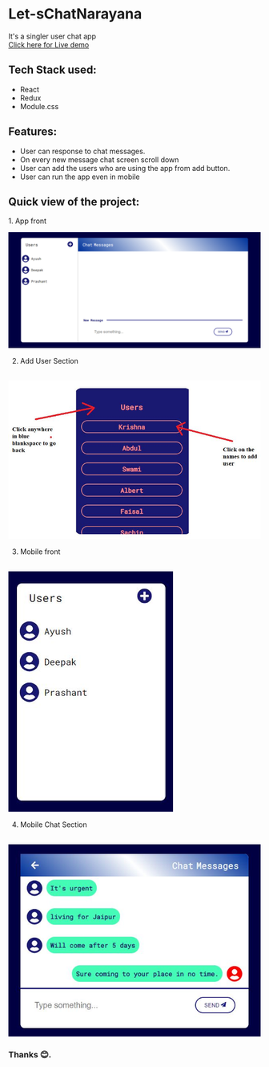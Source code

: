 # Let-sChatNarayana

It's a singler user chat app<br/>
<a href="https://letschatnarayana.netlify.app/" target="_blank">Click here for Live demo</a>

## Tech Stack used:
<ul>
  <li>React</li>
  <li>Redux</li>
  <li>Module.css</li>
</ul>

## Features:
<ul>
  <li>User can response to chat messages.</li>
  <li>On every new message chat screen scroll down</li>
  <li>User can add the users who are using the app from add button.</li>
  <li>User can run the app even in mobile</li>
</ul>

<h2>Quick view of the project:</h2>
1. App front
<p></p>
<img src="https://github.com/VishalChauhan562/Let-sChatNarayana/blob/main/my-app/images/appFront.png" />

2. Add User Section
<br>
<img src="https://github.com/VishalChauhan562/Let-sChatNarayana/blob/main/my-app/images/addUser.JPG" />

3. Mobile front
<br>
<img src="https://github.com/VishalChauhan562/Let-sChatNarayana/blob/main/my-app/images/mobileView.JPG" />

4. Mobile Chat Section
<br>
<img src="https://github.com/VishalChauhan562/Let-sChatNarayana/blob/main/my-app/images/chatMobileView.JPG" />


### Thanks 😊.


